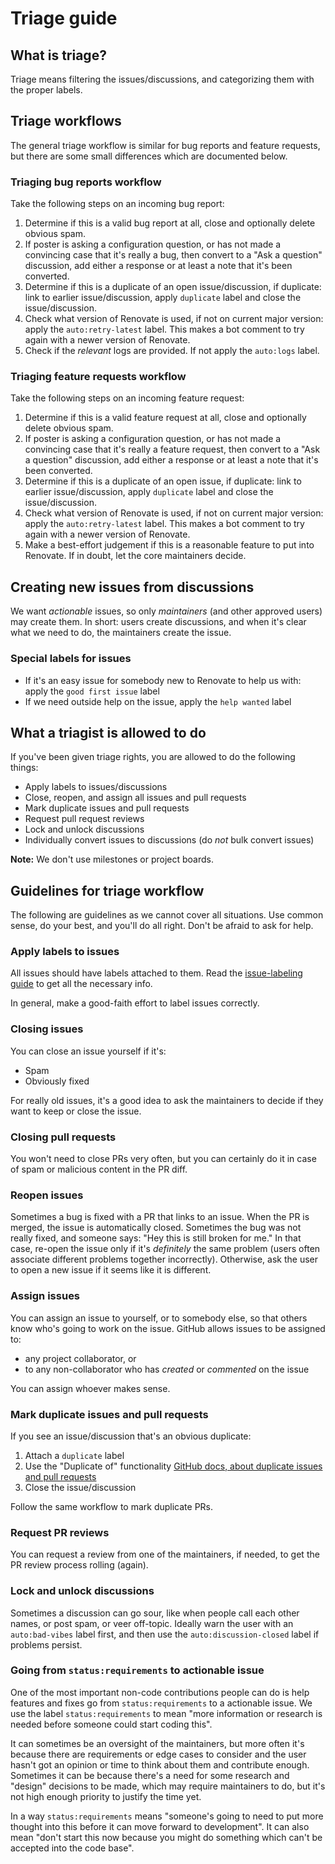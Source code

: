 # Triage guide

## What is triage?

Triage means filtering the issues/discussions, and categorizing them with the proper labels.

## Triage workflows

The general triage workflow is similar for bug reports and feature requests, but there are some small differences which are documented below.

### Triaging bug reports workflow

Take the following steps on an incoming bug report:

1. Determine if this is a valid bug report at all, close and optionally delete obvious spam.
1. If poster is asking a configuration question, or has not made a convincing case that it's really a bug, then convert to a "Ask a question" discussion, add either a response or at least a note that it's been converted.
1. Determine if this is a duplicate of an open issue/discussion, if duplicate: link to earlier issue/discussion, apply `duplicate` label and close the issue/discussion.
1. Check what version of Renovate is used, if not on current major version: apply the `auto:retry-latest` label. This makes a bot comment to try again with a newer version of Renovate.
1. Check if the _relevant_ logs are provided. If not apply the `auto:logs` label.

### Triaging feature requests workflow

Take the following steps on an incoming feature request:

1. Determine if this is a valid feature request at all, close and optionally delete obvious spam.
1. If poster is asking a configuration question, or has not made a convincing case that it's really a feature request, then convert to a "Ask a question" discussion, add either a response or at least a note that it's been converted.
1. Determine if this is a duplicate of an open issue, if duplicate: link to earlier issue/discussion, apply `duplicate` label and close the issue/discussion.
1. Check what version of Renovate is used, if not on current major version: apply the `auto:retry-latest` label. This makes a bot comment to try again with a newer version of Renovate.
1. Make a best-effort judgement if this is a reasonable feature to put into Renovate. If in doubt, let the core maintainers decide.

## Creating new issues from discussions

We want _actionable_ issues, so only _maintainers_ (and other approved users) may create them.
In short: users create discussions, and when it's clear what we need to do, the maintainers create the issue.

### Special labels for issues

-   If it's an easy issue for somebody new to Renovate to help us with: apply the `good first issue` label
-   If we need outside help on the issue, apply the `help wanted` label

## What a triagist is allowed to do

If you've been given triage rights, you are allowed to do the following things:

-   Apply labels to issues/discussions
-   Close, reopen, and assign all issues and pull requests
-   Mark duplicate issues and pull requests
-   Request pull request reviews
-   Lock and unlock discussions
-   Individually convert issues to discussions (do _not_ bulk convert issues)

**Note:** We don't use milestones or project boards.

## Guidelines for triage workflow

The following are guidelines as we cannot cover all situations.
Use common sense, do your best, and you'll do all right.
Don't be afraid to ask for help.

### Apply labels to issues

All issues should have labels attached to them.
Read the [issue-labeling guide](./issue-labeling.md) to get all the necessary info.

In general, make a good-faith effort to label issues correctly.

### Closing issues

You can close an issue yourself if it's:

-   Spam
-   Obviously fixed

For really old issues, it's a good idea to ask the maintainers to decide if they want to keep or close the issue.

### Closing pull requests

You won't need to close PRs very often, but you can certainly do it in case of spam or malicious content in the PR diff.

### Reopen issues

Sometimes a bug is fixed with a PR that links to an issue.
When the PR is merged, the issue is automatically closed.
Sometimes the bug was not really fixed, and someone says: "Hey this is still broken for me."
In that case, re-open the issue only if it's _definitely_ the same problem (users often associate different problems together incorrectly).
Otherwise, ask the user to open a new issue if it seems like it is different.

### Assign issues

You can assign an issue to yourself, or to somebody else, so that others know who's going to work on the issue.
GitHub allows issues to be assigned to:

-   any project collaborator, or
-   to any non-collaborator who has _created_ or _commented_ on the issue

You can assign whoever makes sense.

### Mark duplicate issues and pull requests

If you see an issue/discussion that's an obvious duplicate:

1. Attach a `duplicate` label
1. Use the "Duplicate of" functionality [GitHub docs, about duplicate issues and pull requests](https://docs.github.com/en/free-pro-team@latest/github/managing-your-work-on-github/about-duplicate-issues-and-pull-requests)
1. Close the issue/discussion

Follow the same workflow to mark duplicate PRs.

### Request PR reviews

You can request a review from one of the maintainers, if needed, to get the PR review process rolling (again).

### Lock and unlock discussions

Sometimes a discussion can go sour, like when people call each other names, or post spam, or veer off-topic.
Ideally warn the user with an `auto:bad-vibes` label first, and then use the `auto:discussion-closed` label if problems persist.

### Going from `status:requirements` to actionable issue

One of the most important non-code contributions people can do is help features and fixes go from `status:requirements` to a actionable issue.
We use the label `status:requirements` to mean "more information or research is needed before someone could start coding this".

It can sometimes be an oversight of the maintainers, but more often it's because there are requirements or edge cases to consider and the user hasn't got an opinion or time to think about them and contribute enough.
Sometimes it can be because there's a need for some research and "design" decisions to be made, which may require maintainers to do, but it's not high enough priority to justify the time yet.

In a way `status:requirements` means "someone's going to need to put more thought into this before it can move forward to development".
It can also mean "don't start this now because you might do something which can't be accepted into the code base".
